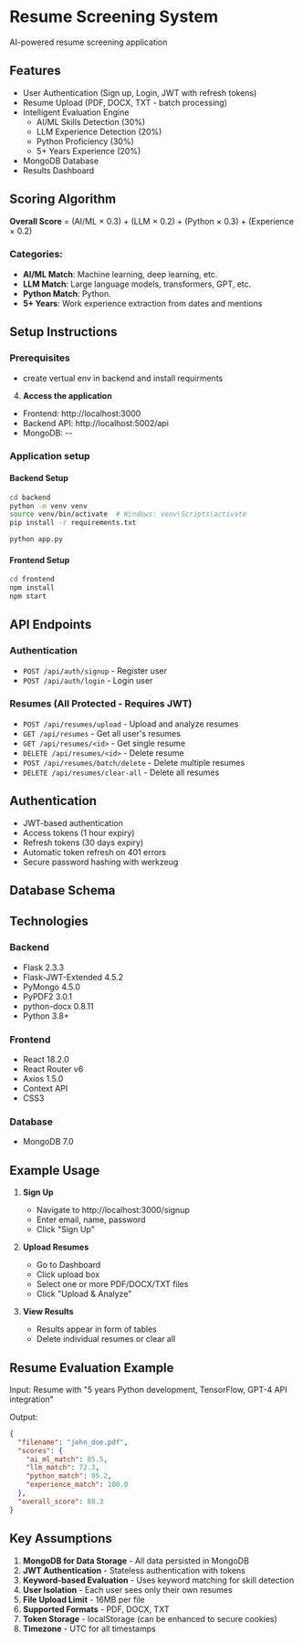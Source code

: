 # Resume Screening System 

AI-powered resume screening application

## Features

- User Authentication (Sign up, Login, JWT with refresh tokens)
- Resume Upload (PDF, DOCX, TXT - batch processing)
- Intelligent Evaluation Engine
  - AI/ML Skills Detection (30%)
  - LLM Experience Detection (20%)
  - Python Proficiency (30%)
  - 5+ Years Experience (20%)
- MongoDB Database
- Results Dashboard 

## Scoring Algorithm

**Overall Score** = (AI/ML × 0.3) + (LLM × 0.2) + (Python × 0.3) + (Experience × 0.2)

### Categories:
- **AI/ML Match**: Machine learning, deep learning, etc.
- **LLM Match**: Large language models, transformers, GPT, etc.
- **Python Match**: Python.
- **5+ Years**: Work experience extraction from dates and mentions


## Setup Instructions

### Prerequisites
- create vertual env in backend and install requirments


4. **Access the application**
- Frontend: http://localhost:3000
- Backend API: http://localhost:5002/api
- MongoDB: -- 


### Application setup

#### Backend Setup
```bash
cd backend
python -m venv venv
source venv/bin/activate  # Windows: venv\Scripts\activate
pip install -r requirements.txt

python app.py
```

#### Frontend Setup
```bash
cd frontend
npm install
npm start
```

##  API Endpoints

### Authentication
- `POST /api/auth/signup` - Register user
- `POST /api/auth/login` - Login user

### Resumes (All Protected - Requires JWT)
- `POST /api/resumes/upload` - Upload and analyze resumes
- `GET /api/resumes` - Get all user's resumes
- `GET /api/resumes/<id>` - Get single resume
- `DELETE /api/resumes/<id>` - Delete resume
- `POST /api/resumes/batch/delete` - Delete multiple resumes
- `DELETE /api/resumes/clear-all` - Delete all resumes

##  Authentication

- JWT-based authentication
- Access tokens (1 hour expiry)
- Refresh tokens (30 days expiry)
- Automatic token refresh on 401 errors
- Secure password hashing with werkzeug

## Database Schema


##  Technologies

### Backend
- Flask 2.3.3
- Flask-JWT-Extended 4.5.2
- PyMongo 4.5.0
- PyPDF2 3.0.1
- python-docx 0.8.11
- Python 3.8+

### Frontend
- React 18.2.0
- React Router v6
- Axios 1.5.0
- Context API
- CSS3

### Database
- MongoDB 7.0


## Example Usage

1. **Sign Up**
   - Navigate to http://localhost:3000/signup
   - Enter email, name, password
   - Click "Sign Up"

2. **Upload Resumes**
   - Go to Dashboard
   - Click upload box
   - Select one or more PDF/DOCX/TXT files
   - Click "Upload & Analyze"

3. **View Results**
   - Results appear in form of tables
   - Delete individual resumes or clear all

##  Resume Evaluation Example

Input: Resume with "5 years Python development, TensorFlow, GPT-4 API integration"

Output:
```json
{
  "filename": "john_doe.pdf",
  "scores": {
    "ai_ml_match": 85.5,
    "llm_match": 72.3,
    "python_match": 95.2,
    "experience_match": 100.0
  },
  "overall_score": 88.3
}
```

## Key Assumptions

1. **MongoDB for Data Storage** - All data persisted in MongoDB
2. **JWT Authentication** - Stateless authentication with tokens
3. **Keyword-based Evaluation** - Uses keyword matching for skill detection
4. **User Isolation** - Each user sees only their own resumes
5. **File Upload Limit** - 16MB per file
6. **Supported Formats** - PDF, DOCX, TXT
7. **Token Storage** - localStorage (can be enhanced to secure cookies)
8. **Timezone** - UTC for all timestamps



